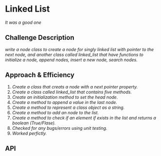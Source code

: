 # Linked List
*It was a good one*

## Challenge Description
*write a node class to create a node for singly linked list with pointer to the next node, and another class called linked_list that have functions to initialize a node, append nodes, insert a new node, search nodes.*

## Approach & Efficiency
1. *Create a class that creats a node with a next pointer property.*
2. *Create a class called linked_list that contains five methods.*
3. *Create an initialization method to set the head node.*
4. *Create a method to append a value in the last node.*
5. *Create a method to represent a class object as a string.*
6. *Create a method to add an node to the list.*
7. *Create a method to check if an element if exists in the list and returns a boolean (True/Flase).*
8. *Checked for any bugs/errors using unit testing.*
9. *Worked perfictly.*

## API
